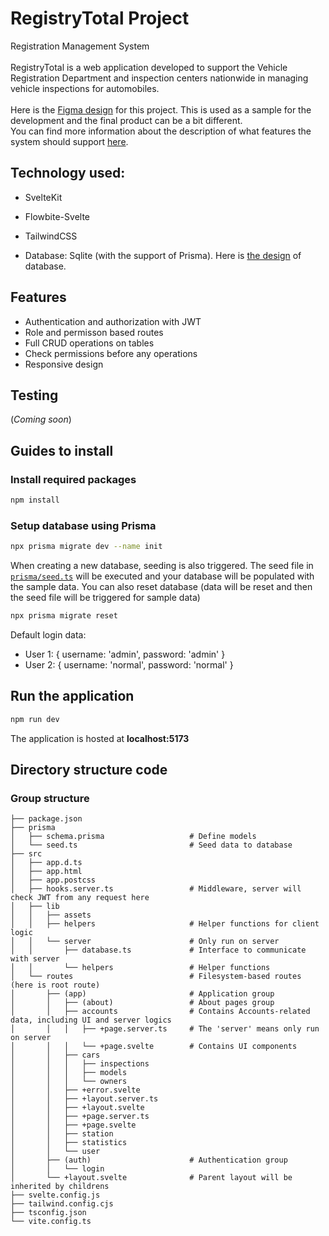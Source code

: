# RegistryTotal Project
Registration Management System<br>  
RegistryTotal is a web application developed to support the Vehicle Registration Department and inspection centers nationwide in managing vehicle inspections for automobiles.<br><br>
Here is the [Figma design](https://www.figma.com/file/gMfg7f2zmkh2htwS3nbNgu/RegistryTotal-Design?type=design&node-id=0%3A1&mode=design&t=Y0UUur5GRfDrIUBv-1) for this project. This is used as a sample for the development and the final product can be a bit different.<br>
You can find more information about the description of what features the system should support [here](https://itest.com.vn/lects/webappdev/mockproj/registry-total.htm).<br>

## Technology used:
- SvelteKit
- Flowbite-Svelte

- TailwindCSS

- Database: Sqlite (with the support of Prisma). Here is [the design](https://drive.google.com/file/d/1mZW18g7-S2kMsiV3-fFJsAKn7yUjEkik/view?usp=sharing) of database.

## Features
- Authentication and authorization with JWT
- Role and permisson based routes
- Full CRUD operations on tables
- Check permissions before any operations
- Responsive design

## Testing
(*Coming soon*)

## Guides to install

### Install required packages
```bash
npm install
```

### Setup database using Prisma
```bash
npx prisma migrate dev --name init
```
When creating a new database, seeding is also triggered. The seed file in [`prisma/seed.ts`](`prisma/seed.ts`) will be executed and your database will be populated with the sample data.
You can also reset database (data will be reset and then the seed file will be triggered for sample data)
```bash
npx prisma migrate reset
```
Default login data:
- User 1: { username: 'admin', password: 'admin' }
- User 2: { username: 'normal', password: 'normal' }

## Run the application
```bash
npm run dev
```
The application is hosted at <strong>localhost:5173</strong>

## Directory structure code
### Group structure
````
├── package.json
├── prisma
│   ├── schema.prisma                   # Define models
│   └── seed.ts                         # Seed data to database
├── src
│   ├── app.d.ts
│   ├── app.html
│   ├── app.postcss
│   ├── hooks.server.ts                 # Middleware, server will check JWT from any request here
│   ├── lib
│   │   ├── assets                      
│   │   ├── helpers                     # Helper functions for client logic
│   │   └── server                      # Only run on server
│   │       ├── database.ts             # Interface to communicate with server
│   │       └── helpers                 # Helper functions
│   └── routes                          # Filesystem-based routes (here is root route)
│       ├── (app)                       # Application group
│       │   ├── (about)                 # About pages group
│       │   ├── accounts                # Contains Accounts-related data, including UI and server logics
│       │   │   ├── +page.server.ts     # The 'server' means only run on server
│       │   │   └── +page.svelte        # Contains UI components
│       │   ├── cars
│       │   │   ├── inspections
│       │   │   ├── models
│       │   │   └── owners
│       │   ├── +error.svelte
│       │   ├── +layout.server.ts
│       │   ├── +layout.svelte 
│       │   ├── +page.server.ts
│       │   ├── +page.svelte
│       │   ├── station
│       │   ├── statistics
│       │   └── user
│       ├── (auth)                      # Authentication group
│       │   └── login
│       └── +layout.svelte              # Parent layout will be inherited by childrens
├── svelte.config.js
├── tailwind.config.cjs
├── tsconfig.json
└── vite.config.ts
````
